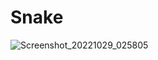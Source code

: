 # Snake

![Screenshot_20221029_025805](https://user-images.githubusercontent.com/72662383/198751977-ef376339-34d7-4830-8044-9027232eebba.png)
